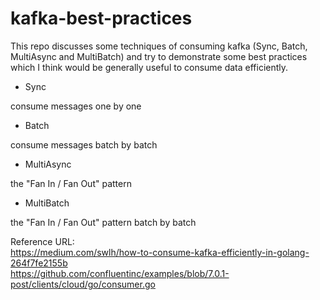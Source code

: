 # kafka-best-practices

This repo discusses some techniques of consuming kafka (Sync, Batch, MultiAsync and MultiBatch) and try to demonstrate some best practices which I think would be generally useful to consume data efficiently.

* Sync

consume messages one by one

* Batch

consume messages batch by batch

* MultiAsync

the "Fan In / Fan Out" pattern

* MultiBatch

the "Fan In / Fan Out" pattern batch by batch 


Reference URL:  
https://medium.com/swlh/how-to-consume-kafka-efficiently-in-golang-264f7fe2155b
</br>
https://github.com/confluentinc/examples/blob/7.0.1-post/clients/cloud/go/consumer.go
